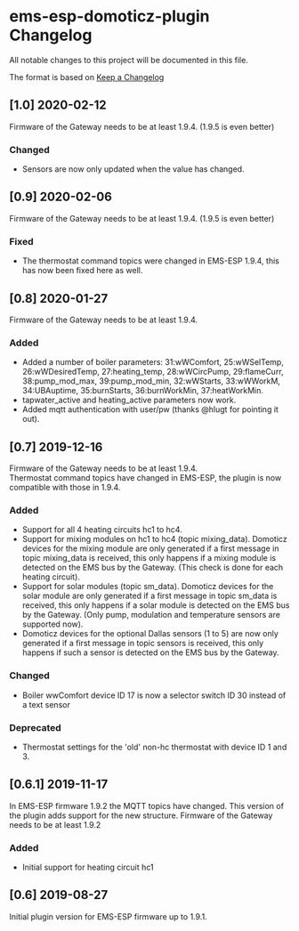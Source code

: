# ems-esp-domoticz-plugin Changelog

All notable changes to this project will be documented in this file.

The format is based on [Keep a Changelog](https://keepachangelog.com/en/1.0.0/)

## [1.0] 2020-02-12

Firmware of the Gateway needs to be at least 1.9.4. (1.9.5 is even better)<br>

### Changed

- Sensors are now only updated when the value has changed.

## [0.9] 2020-02-06

Firmware of the Gateway needs to be at least 1.9.4. (1.9.5 is even better)<br>

### Fixed

- The thermostat command topics were changed in EMS-ESP 1.9.4, this has now been fixed here as well.

## [0.8] 2020-01-27

Firmware of the Gateway needs to be at least 1.9.4.<br>

### Added

- Added a number of boiler parameters: 31:wWComfort, 25:wWSelTemp, 26:wWDesiredTemp, 27:heating_temp, 28:wWCircPump, 29:flameCurr, 38:pump_mod_max, 39:pump_mod_min, 32:wWStarts, 33:wWWorkM, 34:UBAuptime, 35:burnStarts, 36:burnWorkMin, 37:heatWorkMin.
- tapwater_active and heating_active parameters now work.
- Added mqtt authentication with user/pw (thanks @hlugt for pointing it out).

## [0.7] 2019-12-16

Firmware of the Gateway needs to be at least 1.9.4.<br>
Thermostat command topics have changed in EMS-ESP, the plugin is now compatible with those in 1.9.4.

### Added

- Support for all 4 heating circuits hc1 to hc4.
- Support for mixing modules on hc1 to hc4 (topic mixing_data).
  Domoticz devices for the mixing module are only generated if a first message in topic mixing_data is received,
  this only happens if a mixing module is detected on the EMS bus by the Gateway.
  (This check is done for each heating circuit).
- Support for solar modules (topic sm_data).
  Domoticz devices for the solar module are only generated if a first message in topic sm_data is received,
  this only happens if a solar module is detected on the EMS bus by the Gateway.
  (Only pump, modulation and temperature sensors are supported now).
- Domoticz devices for the optional Dallas sensors (1 to 5) are now only generated if a first message in topic sensors is received,
  this only happens if such a sensor is detected on the EMS bus by the Gateway.
  
### Changed

- Boiler wwComfort device ID 17 is now a selector switch ID 30 instead of a text sensor

### Deprecated

- Thermostat settings for the 'old' non-hc thermostat with device ID 1 and 3.


## [0.6.1] 2019-11-17

In EMS-ESP firmware 1.9.2 the MQTT topics have changed.
This version of the plugin adds support for the new structure.
Firmware of the Gateway needs to be at least 1.9.2

### Added

- Initial support for heating circuit hc1


## [0.6] 2019-08-27

Initial plugin version for EMS-ESP firmware up to 1.9.1.

